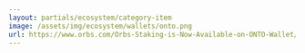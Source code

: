 ```yaml
---
layout: partials/ecosystem/category-item
image: /assets/img/ecosystem/wallets/onto.png
url: https://www.orbs.com/Orbs-Staking-is-Now-Available-on-ONTO-Wallet/
---
```

